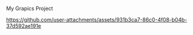 My Grapics Project





https://github.com/user-attachments/assets/931b3ca7-86c0-4f08-b04b-37d592ae191e

